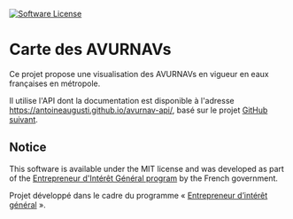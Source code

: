 [![Software License](https://img.shields.io/badge/License-MIT-orange.svg?style=flat-square)](https://github.com/entrepreneur-interet-general/open_api_schemas_to_markdown/blob/master/LICENSE.md)

# Carte des AVURNAVs
Ce projet propose une visualisation des AVURNAVs en vigueur en eaux françaises en métropole.

Il utilise l'API dont la documentation est disponible à l'adresse https://antoineaugusti.github.io/avurnav-api/, basé sur le projet [GitHub suivant](https://github.com/AntoineAugusti/avurnav-api).

## Notice
This software is available under the MIT license and was developed as part of the [Entrepreneur d'Intérêt Général program](https://entrepreneur-interet-general.etalab.gouv.fr) by the French government.

Projet développé dans le cadre du programme « [Entrepreneur d’intérêt général](https://entrepreneur-interet-general.etalab.gouv.fr) ».
